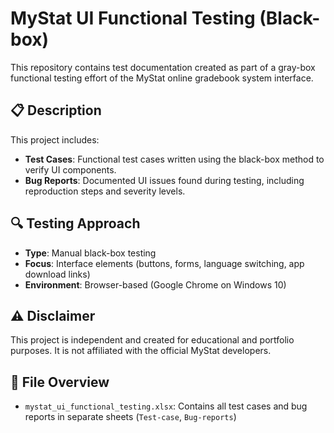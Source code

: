 # MyStat UI Functional Testing (Black-box)

This repository contains test documentation created as part of a gray-box functional testing effort of the MyStat online gradebook system interface.

## 📋 Description

This project includes:
- **Test Cases**: Functional test cases written using the black-box method to verify UI components.
- **Bug Reports**: Documented UI issues found during testing, including reproduction steps and severity levels.

## 🔍 Testing Approach

- **Type**: Manual black-box testing
- **Focus**: Interface elements (buttons, forms, language switching, app download links)
- **Environment**: Browser-based (Google Chrome on Windows 10)

## ⚠️ Disclaimer

This project is independent and created for educational and portfolio purposes. It is not affiliated with the official MyStat developers.

## 📂 File Overview

- `mystat_ui_functional_testing.xlsx`: Contains all test cases and bug reports in separate sheets (`Test-case`, `Bug-reports`)
